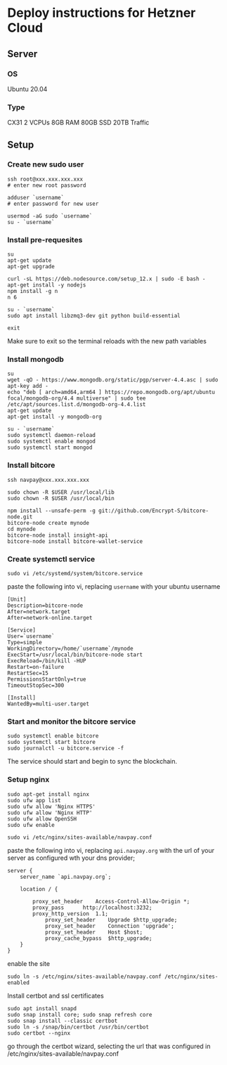 # Deploy instructions for Hetzner Cloud

## Server

### OS 
Ubuntu 20.04

### Type
CX31
2 VCPUs
8GB RAM
80GB SSD
20TB Traffic

## Setup

### Create new sudo user

```
ssh root@xxx.xxx.xxx.xxx
# enter new root password

adduser `username`
# enter password for new user

usermod -aG sudo `username`
su - `username`
```

### Install pre-requesites

```
su
apt-get update
apt-get upgrade

curl -sL https://deb.nodesource.com/setup_12.x | sudo -E bash -
apt-get install -y nodejs
npm install -g n
n 6

su - `username`
sudo apt install libzmq3-dev git python build-essential

exit
```
Make sure to exit so the terminal reloads with the new path variables

### Install mongodb
```
su
wget -qO - https://www.mongodb.org/static/pgp/server-4.4.asc | sudo apt-key add -
echo "deb [ arch=amd64,arm64 ] https://repo.mongodb.org/apt/ubuntu focal/mongodb-org/4.4 multiverse" | sudo tee /etc/apt/sources.list.d/mongodb-org-4.4.list
apt-get update
apt-get install -y mongodb-org

su - `username`
sudo systemctl daemon-reload
sudo systemctl enable mongod
sudo systemctl start mongod
```

### Install bitcore
```
ssh navpay@xxx.xxx.xxx.xxx

sudo chown -R $USER /usr/local/lib
sudo chown -R $USER /usr/local/bin

npm install --unsafe-perm -g git://github.com/Encrypt-S/bitcore-node.git
bitcore-node create mynode
cd mynode
bitcore-node install insight-api
bitcore-node install bitcore-wallet-service

```

### Create systemctl service
```
sudo vi /etc/systemd/system/bitcore.service
```

paste the following into vi, replacing `username` with your ubuntu username
```
[Unit]
Description=bitcore-node
After=network.target
After=network-online.target

[Service]
User=`username`
Type=simple
WorkingDirectory=/home/`username`/mynode
ExecStart=/usr/local/bin/bitcore-node start
ExecReload=/bin/kill -HUP 
Restart=on-failure
RestartSec=15
PermissionsStartOnly=true
TimeoutStopSec=300

[Install]
WantedBy=multi-user.target
```

### Start and monitor the bitcore service

```
sudo systemctl enable bitcore
sudo systemctl start bitcore
sudo journalctl -u bitcore.service -f
```
The service should start and begin to sync the blockchain.


### Setup nginx
```
sudo apt-get install nginx
sudo ufw app list
sudo ufw allow 'Nginx HTTPS'
sudo ufw allow 'Nginx HTTP'
sudo ufw allow OpenSSH
sudo ufw enable

sudo vi /etc/nginx/sites-available/navpay.conf
```

paste the following into vi, replacing `api.navpay.org` with the url of your server as configured wth your dns provider;
```
server {
	server_name `api.navpay.org`;

	location / {

		proxy_set_header 	Access-Control-Allow-Origin *;	
		proxy_pass 		http://localhost:3232;
		proxy_http_version 	1.1;
        	proxy_set_header 	Upgrade $http_upgrade;
	        proxy_set_header 	Connection 'upgrade';
	        proxy_set_header 	Host $host;
	        proxy_cache_bypass	$http_upgrade;
	}
}
```
enable the site
```
sudo ln -s /etc/nginx/sites-available/navpay.conf /etc/nginx/sites-enabled
```

Install certbot and ssl certificates
```
sudo apt install snapd
sudo snap install core; sudo snap refresh core
sudo snap install --classic certbot
sudo ln -s /snap/bin/certbot /usr/bin/certbot
sudo certbot --nginx
```
go through the certbot wizard, selecting the url that was configured in /etc/nginx/sites-available/navpay.conf

